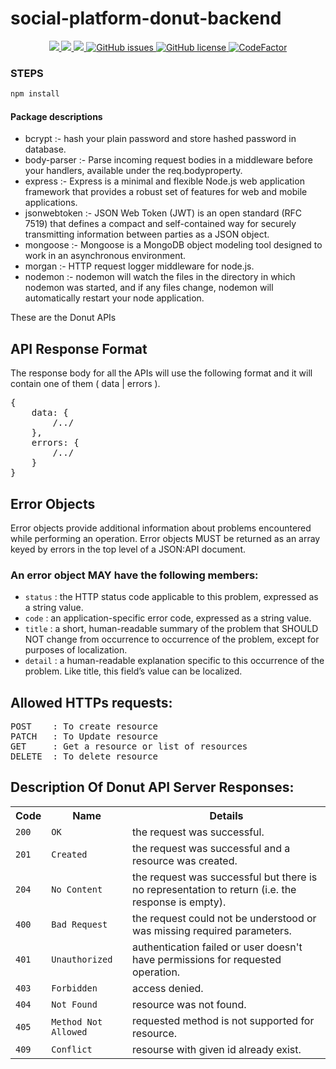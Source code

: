 # social-platform-donut-backend

<p align="center">
    <a href="https://travis-ci.org/devesh-verma/social-platform-donut-backend" alt="BuildInfo">
        <img src="https://travis-ci.org/devesh-verma/social-platform-donut-backend.svg?branch=development" />
    </a>
    <a href="https://codecov.io/gh/devesh-verma/social-platform-donut-backend">
        <img src="https://codecov.io/gh/devesh-verma/social-platform-donut-backend/branch/development/graph/badge.svg" />
    </a>
    <a href="https://opencollective.com/donut">
        <img src="https://img.shields.io/opencollective/all/donut?logo=Open-Collective&label=financial+contributors" />
    </a>
    <a href="https://github.com/codeuino/social-platform-donut-backend/issues">
        <img alt="GitHub issues" src="https://img.shields.io/github/issues/codeuino/social-platform-donut-backend?style=plastic">
    </a>
    <a href="https://github.com/codeuino/social-platform-donut-backend/blob/master/LICENSE">
        <img alt="GitHub license" src="https://img.shields.io/github/license/codeuino/social-platform-donut-backend">
    </a>
    <a href="https://www.codefactor.io/repository/github/devesh-verma/social-platform-donut-backend">
        <img src="https://www.codefactor.io/repository/github/devesh-verma/social-platform-donut-backend/badge" alt="CodeFactor" />
    </a>
</p>

### STEPS

```.sh
npm install
```

#### Package descriptions

- bcrypt :- hash your plain password and store hashed password in database.
- body-parser :- Parse incoming request bodies in a middleware before your handlers, available under the req.bodyproperty.
- express :- Express is a minimal and flexible Node.js web application framework that provides a robust set of features for web and mobile applications.
- jsonwebtoken :- JSON Web Token (JWT) is an open standard (RFC 7519) that defines a compact and self-contained way for securely transmitting information between parties as a JSON object.
- mongoose :- Mongoose is a MongoDB object modeling tool designed to work in an asynchronous environment.
- morgan :- HTTP request logger middleware for node.js.
- nodemon :- nodemon will watch the files in the directory in which nodemon was started, and if any files change, nodemon will automatically restart your node application.


These are the Donut APIs

## API Response Format
The response body for all the APIs will use the following format and it will contain one of them ( data | errors ).
<pre>
{
    data: {
        /../
    },
    errors: {
        /../
    }
}
</pre>
    
## Error Objects
Error objects provide additional information about problems encountered while performing an operation. Error objects MUST be returned as an array keyed by errors in the top level of a JSON:API document.

### An error object MAY have the following members:

- `status` : the HTTP status code applicable to this problem, expressed as a string value.
- `code` : an application-specific error code, expressed as a string value.
- `title` : a short, human-readable summary of the problem that SHOULD NOT change from occurrence to occurrence of the problem, except for purposes of localization.
- `detail` : a human-readable explanation specific to this occurrence of the problem. Like title, this field’s value can be localized.

## Allowed HTTPs requests:
<pre>
POST    : To create resource 
PATCH   : To Update resource
GET     : Get a resource or list of resources
DELETE  : To delete resource
</pre>

## Description Of Donut API Server Responses:
<table>	
    <tr>
        <th>Code</th>	
        <th>Name</th>
        <th>Details</th>
    </tr>
    <tr>
        <td><code>200</code></td>
        <td><code>OK</code></td>
        <td>the request was successful.</td>
    </tr>
    <tr>
        <td><code>201</code></td>
        <td><code>Created</code></td>
        <td>the request was successful and a resource was created.</td>
    </tr>
    <tr>
        <td><code>204</code></td>
        <td><code>No Content</code></td>
        <td>the request was successful but there is no representation to return (i.e. the response is empty).</td>
    </tr>
    <tr>
        <td><code>400</code></td>
        <td><code>Bad Request</code></td>
        <td>the request could not be understood or was missing required parameters.</td>
    </tr>
    <tr>
        <td><code>401</code></td>
        <td><code>Unauthorized</code></td>
        <td>authentication failed or user doesn't have permissions for requested operation.</td>
    </tr>
    <tr>
        <td><code>403</code></td>
        <td><code>Forbidden</code></td>
        <td>access denied.</td>
    </tr>
    <tr>
        <td><code>404</code></td>
        <td><code>Not Found</code></td>
        <td>resource was not found.</td>
    </tr>
    <tr>
        <td><code>405</code></td>
        <td><code>Method Not Allowed</code></td>
        <td>requested method is not supported for resource.</td>
    </tr>
    <tr>
        <td><code>409</code></td>
        <td><code>Conflict</code></td>
        <td>resourse with given id already exist.</td>
    </tr>    
</table>